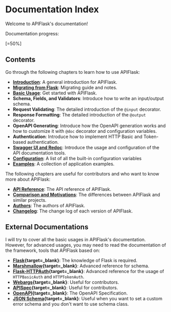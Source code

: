 # Documentation Index

Welcome to APIFlask's documentation!

Documentation progress:

[=50%]

## Contents

Go through the following chapters to learn how to use APIFlask:

- **[Introduction](/)**: A general introduction for APIFlask.
- **[Migrating from Flask](/migrating)**: Migrating guide and notes.
- **[Basic Usage](/usage)**: Get started with APIFlask.
- **Schema, Fields, and Validators**: Introduce how to write an input/output schema.
- **Request Validating**: The detailed introduction of the `@input` decorator.
- **Response Formatting**:  The detailed introduction of the `@output` decorator.
- **OpenAPI Generating**: Introduce how the OpenAPI generation works and how to customize
it with `@doc` decorator and configuration variables.
- **Authentication**: Introduce how to implement HTTP Basic and Token-based authentication.
- **[Swagger UI and Redoc](/api-docs)**: Introduce the usage and configuration of the API
documentation tools.
- **[Configuration](/configuration)**: A list of all the built-in configuration variables
- **[Examples](/examples)**: A collection of application examples.

The following chapters are useful for contributors and who want to know more about
APIFlask:

- **[API Reference](/api/app)**: The API reference of APIFlask.
- **[Comparison and Motivations](/comparison)**: The differences between APIFlask and similar projects.
- **[Authors](/authors)**: The authors of APIFlask.
- **[Changelog](/changelog)**: The change log of each version of APIFlask.

## External Documentations

I will try to cover all the basic usages in APIFlask's documentation. However, for advanced
usages, you may need to read the documentation of the framework, tools that APIFlask based
on:

- **[Flask](https://flask.palletsprojects.com){target=_blank}**: The knowledge of Flask is required.
- **[Marshmallow](https://marshmallow.readthedocs.io/){target=_blank}**: Advanced reference for schema.
- **[Flask-HTTPAuth](https://flask-httpauth.readthedocs.io/){target=_blank}**: Advanced reference for
the usage of `HTTPBasicAuth` and `HTTPTokenAuth`.
- **[Webargs](https://webargs.readthedocs.io/){target=_blank}**: Useful for contributors.
- **[APISpec](https://apispec.readthedocs.io/){target=_blank}**: Useful for contributors.
- **[OpenAPI](https://github.com/OAI/OpenAPI-Specification/tree/main/versions){target=_blank}**:
The OpenAPI Specification.
- **[JSON Schema](https://json-schema.org/){target=_blank}**: Useful when you want to set a custom
error schema and you don't want to use schema class.
